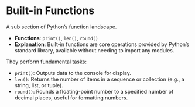 # Built-in Functions
A sub section of Python’s function landscape.  

- **Functions**: `print()`, `len()`, `round()`
- **Explanation**: Built-in functions are core operations provided by Python’s standard library, available without needing to import any modules. 

They perform fundamental tasks:
  - `print()`: Outputs data to the console for display.
  - `len()`: Returns the number of items in a sequence or collection (e.g., a string, list, or tuple).
  - `round()`: Rounds a floating-point number to a specified number of decimal places, useful for formatting numbers.